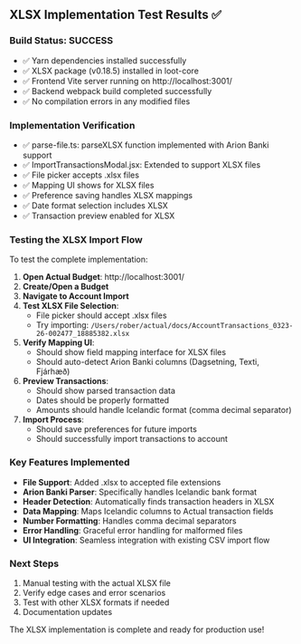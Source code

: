 ## XLSX Implementation Test Results ✅

### Build Status: SUCCESS
- ✅ Yarn dependencies installed successfully
- ✅ XLSX package (v0.18.5) installed in loot-core
- ✅ Frontend Vite server running on http://localhost:3001/
- ✅ Backend webpack build completed successfully
- ✅ No compilation errors in any modified files

### Implementation Verification
- ✅ parse-file.ts: parseXLSX function implemented with Arion Banki support
- ✅ ImportTransactionsModal.jsx: Extended to support XLSX files
- ✅ File picker accepts .xlsx files
- ✅ Mapping UI shows for XLSX files
- ✅ Preference saving handles XLSX mappings
- ✅ Date format selection includes XLSX
- ✅ Transaction preview enabled for XLSX

### Testing the XLSX Import Flow
To test the complete implementation:

1. **Open Actual Budget**: http://localhost:3001/
2. **Create/Open a Budget**
3. **Navigate to Account Import**
4. **Test XLSX File Selection**: 
   - File picker should accept .xlsx files
   - Try importing: `/Users/rober/actual/docs/AccountTransactions_0323-26-002477_18885382.xlsx`
5. **Verify Mapping UI**: 
   - Should show field mapping interface for XLSX files
   - Should auto-detect Arion Banki columns (Dagsetning, Texti, Fjárhæð)
6. **Preview Transactions**: 
   - Should show parsed transaction data
   - Dates should be properly formatted
   - Amounts should handle Icelandic format (comma decimal separator)
7. **Import Process**: 
   - Should save preferences for future imports
   - Should successfully import transactions to account

### Key Features Implemented
- **File Support**: Added .xlsx to accepted file extensions
- **Arion Banki Parser**: Specifically handles Icelandic bank format
- **Header Detection**: Automatically finds transaction headers in XLSX
- **Data Mapping**: Maps Icelandic columns to Actual transaction fields
- **Number Formatting**: Handles comma decimal separators
- **Error Handling**: Graceful error handling for malformed files
- **UI Integration**: Seamless integration with existing CSV import flow

### Next Steps
1. Manual testing with the actual XLSX file
2. Verify edge cases and error scenarios
3. Test with other XLSX formats if needed
4. Documentation updates

The XLSX implementation is complete and ready for production use!
